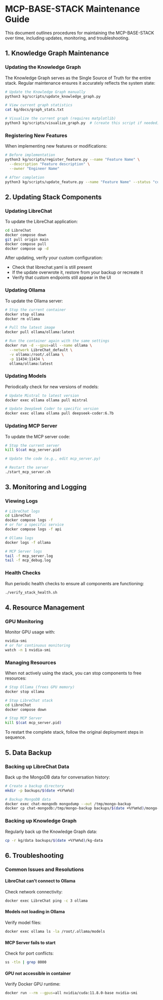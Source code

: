 # MCP-BASE-STACK Maintenance Guide

This document outlines procedures for maintaining the MCP-BASE-STACK over time, including updates, monitoring, and troubleshooting.

## 1. Knowledge Graph Maintenance

### Updating the Knowledge Graph

The Knowledge Graph serves as the Single Source of Truth for the entire stack. Regular maintenance ensures it accurately reflects the system state:

```bash
# Update the Knowledge Graph manually
python3 kg/scripts/update_knowledge_graph.py

# View current graph statistics
cat kg/docs/graph_stats.txt

# Visualize the current graph (requires matplotlib)
python3 kg/scripts/visualize_graph.py  # (create this script if needed)
```

### Registering New Features
When implementing new features or modifications:

```bash
# Before implementation
python3 kg/scripts/register_feature.py --name "Feature Name" \
  --description "Feature description" \
  --owner "Engineer Name"

# After completion
python3 kg/scripts/update_feature.py --name "Feature Name" --status "completed"
```

## 2. Updating Stack Components

### Updating LibreChat
To update the LibreChat application:

```bash
cd LibreChat
docker compose down
git pull origin main
docker compose pull
docker compose up -d
```

After updating, verify your custom configuration:
- Check that librechat.yaml is still present
- If the update overwrote it, restore from your backup or recreate it
- Verify that custom endpoints still appear in the UI

### Updating Ollama
To update the Ollama server:

```bash
# Stop the current container
docker stop ollama
docker rm ollama

# Pull the latest image
docker pull ollama/ollama:latest

# Run the container again with the same settings
docker run -d --gpus=all --name ollama \
  --network LibreChat_default \
  -v ollama:/root/.ollama \
  -p 11434:11434 \
  ollama/ollama:latest
```

### Updating Models
Periodically check for new versions of models:

```bash
# Update Mistral to latest version
docker exec ollama ollama pull mistral

# Update DeepSeek Coder to specific version
docker exec ollama ollama pull deepseek-coder:6.7b
```

### Updating MCP Server
To update the MCP server code:

```bash
# Stop the current server
kill $(cat mcp_server.pid)

# Update the code (e.g., edit mcp_server.py)

# Restart the server
./start_mcp_server.sh
```

## 3. Monitoring and Logging

### Viewing Logs
```bash
# LibreChat logs
cd LibreChat
docker compose logs -f
# or for a specific service
docker compose logs -f api

# Ollama logs
docker logs -f ollama

# MCP Server logs
tail -f mcp_server.log
tail -f mcp_debug.log
```

### Health Checks
Run periodic health checks to ensure all components are functioning:

```bash
./verify_stack_health.sh
```

## 4. Resource Management

### GPU Monitoring
Monitor GPU usage with:

```bash
nvidia-smi
# or for continuous monitoring
watch -n 1 nvidia-smi
```

### Managing Resources
When not actively using the stack, you can stop components to free resources:

```bash
# Stop Ollama (frees GPU memory)
docker stop ollama

# Stop LibreChat stack
cd LibreChat
docker compose down

# Stop MCP Server
kill $(cat mcp_server.pid)
```

To restart the complete stack, follow the original deployment steps in sequence.

## 5. Data Backup

### Backing up LibreChat Data
Back up the MongoDB data for conversation history:

```bash
# Create a backup directory
mkdir -p backups/$(date +%Y%m%d)

# Backup MongoDB data
docker exec chat-mongodb mongodump --out /tmp/mongo-backup
docker cp chat-mongodb:/tmp/mongo-backup backups/$(date +%Y%m%d)/mongo-backup
```

### Backing up Knowledge Graph
Regularly back up the Knowledge Graph data:

```bash
cp -r kg/data backups/$(date +%Y%m%d)/kg-data
```

## 6. Troubleshooting

### Common Issues and Resolutions

#### LibreChat can't connect to Ollama
Check network connectivity:

```bash
docker exec LibreChat ping -c 3 ollama
```

#### Models not loading in Ollama
Verify model files:

```bash
docker exec ollama ls -la /root/.ollama/models
```

#### MCP Server fails to start
Check for port conflicts:

```bash
ss -tln | grep 8000
```

#### GPU not accessible in container
Verify Docker GPU runtime:

```bash
docker run --rm --gpus=all nvidia/cuda:11.8.0-base nvidia-smi